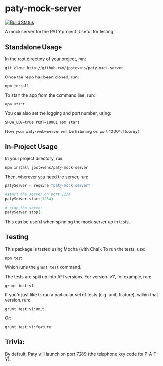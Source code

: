 # paty-mock-server

[![Build Status](https://secure.travis-ci.org/jpstevens/paty-mock-server.png?branch=master)](https://travis-ci.org/jpstevens/paty-mock-server)

A mock server for the PATY project. Useful for testing.

## Standalone Usage

In the root directory of your project, run:

```
git clone http://github.com/jpstevens/paty-mock-server
```

Once the repo has been cloned, run:

```
npm install
```

To start the app from the command line, run:

```
npm start
```

You can also set the logging and port number, using:

```
SHOW_LOG=true PORT=10001 npm start
```

Now your paty-web-server will be listening on port 10001. Hooray!

## In-Project Usage

In your project directory, run:

```
npm install jpstevens/paty-mock-server
```

Then, wherever you need the server, run:

```coffee
patyServer = require "paty-mock-server"

#start the server on port 1234
patyServer.start(1234)

# stop the server
patyServer.stop()
```

This can be useful when spinning the mock server up in tests.

## Testing

This package is tested using Mocha (with Chai). To run the tests, use:

```
npm test
```

Which runs the ``` grunt test ``` command.

The tests are split up into API versions. For version 'v1', for example, run:

```
grunt test:v1
```

If you'd just like to run a particular set of tests (e.g. unit, feature), within that version, run:

```
grunt test:v1:unit
```

Or:

```
grunt test:v1:feature
```

## Trivia:

By default, Paty will launch on port 7289 (the telephone key code for P-A-T-Y).